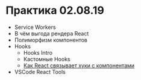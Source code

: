 # Практика 02.08.19

* Service Workers
* В чём выгода рендера React
* Полиморфизм компонентов
* Hooks
    * Hooks Intro
    * Кастомные Hooks 
    * [Как React связывает хуки с компонентами](https://medium.com/the-guild/under-the-hood-of-reacts-hooks-system-eb59638c9dba)
* VSCode React Tools